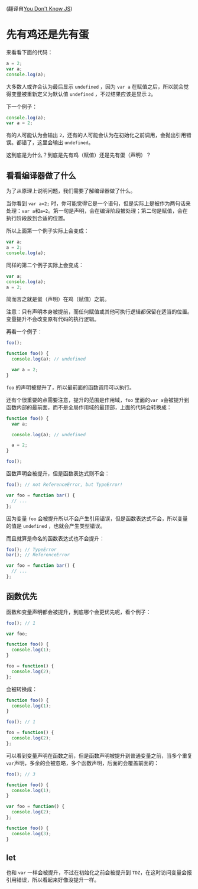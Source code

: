 (翻译自[You Don't Know JS](https://github.com/getify/You-Dont-Know-JS/blob/2nd-ed/scope-closures/ch4.md))

# 先有鸡还是先有蛋

来看看下面的代码：

```js
a = 2;
var a;
console.log(a);
```

大多数人或许会认为最后显示 `undefined` ，因为 `var a` 在赋值之后，所以就会觉得变量被重新定义为默认值 `undefined` ，不过结果应该是显示 `2`。

下一个例子：

```js
console.log(a);
var a = 2;
```

有的人可能认为会输出 `2`，还有的人可能会认为在初始化之前调用，会抛出引用错误。都错了，这里会输出 `undefined`。

这到底是为什么？到底是先有鸡（赋值）还是先有蛋（声明）？

## 看看编译器做了什么

为了从原理上说明问题，我们需要了解编译器做了什么。

当你看到 `var a=2;` 时，你可能觉得它是一个语句，但是实际上是被作为两句话来处理：`var a`和`a=2`。第一句是声明，会在编译阶段被处理；第二句是赋值，会在执行阶段放到合适的位置。

所以上面第一个例子实际上会变成：

```js
var a;
a = 2;
console.log(a);
```

同样的第二个例子实际上会变成：

```js
var a;
console.log(a);
a = 2;
```

简而言之就是蛋（声明）在鸡（赋值）之前。

注意：只有声明本身被提前，而任何赋值或其他可执行逻辑都保留在适当的位置。变量提升不会改变原有代码的执行逻辑。

再看一个例子：

```js
foo();

function foo() {
  console.log(a); // undefined

  var a = 2;
}
```

`foo` 的声明被提升了，所以最前面的函数调用可以执行。

还有个很重要的点需要注意，提升的范围是作用域，`foo` 里面的`var a`会被提升到函数内部的最前面，而不是全局作用域的最顶部，上面的代码会转换成：

```js
function foo() {
  var a;

  console.log(a); // undefined

  a = 2;
}

foo();
```

函数声明会被提升，但是函数表达式则不会：

```js
foo(); // not ReferenceError, but TypeError!

var foo = function bar() {
  // ...
};
```

因为变量 `foo` 会被提升所以不会产生引用错误，但是函数表达式不会，所以变量的值是 `undefined` ，也就会产生类型错误。

而且就算是命名的函数表达式也不会提升：

```js
foo(); // TypeError
bar(); // ReferenceError

var foo = function bar() {
  // ...
};
```

## 函数优先

函数和变量声明都会被提升，到底哪个会更优先呢，看个例子：

```js
foo(); // 1

var foo;

function foo() {
  console.log(1);
}

foo = function() {
  console.log(2);
};
```

会被转换成：

```js
function foo() {
  console.log(1);
}

foo(); // 1

foo = function() {
  console.log(2);
};
```

可以看到变量声明在函数之前，但是函数声明被提升到普通变量之前，当多个重复`var`声明，多余的会被忽略，多个函数声明，后面的会覆盖前面的：

```js
foo(); // 3

function foo() {
  console.log(1);
}

var foo = function() {
  console.log(2);
};

function foo() {
  console.log(3);
}
```

## let

也和 `var` 一样会被提升，不过在初始化之前会被提升到 `TDZ`，在这时访问变量会报引用错误，所以看起来好像没提升一样。
